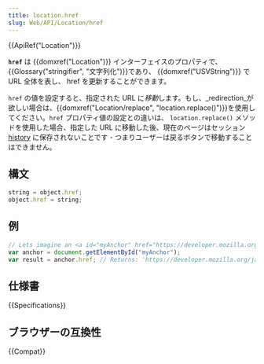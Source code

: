 ```yaml
---
title: location.href
slug: Web/API/Location/href
---
```

{{ApiRef("Location")}}

**`href`** は {{domxref("Location")}} インターフェイスのプロパティで、{{Glossary("stringifier", "文字列化")}}であり、 {{domxref("USVString")}} で URL 全体を表し、 href を更新することができます。

`href` の値を設定すると、指定された URL に*移動*します。もし、_redirection_が欲しい場合は、{{domxref("Location/replace", "location.replace()")}}を使用してください。`href` プロパティ値の設定との違いは、 `location.replace()` メソッドを使用した場合、指定した URL に移動した後、現在のページはセッション [history](/ja/docs/Web/API/History_API) に保存されないことです - つまりユーザーは戻るボタンで移動することはできません。

## 構文

```js
string = object.href;
object.href = string;
```

## 例

```js
// Lets imagine an <a id="myAnchor" href="https://developer.mozilla.org/ja/Location/href"> element is in the document
var anchor = document.getElementById("myAnchor");
var result = anchor.href; // Returns: 'https://developer.mozilla.org/ja/Location/href'
```

## 仕様書

{{Specifications}}

## ブラウザーの互換性

{{Compat}}
